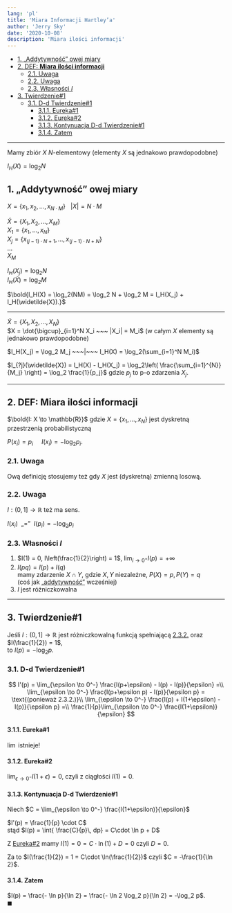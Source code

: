 ```yaml
---
lang: 'pl'
title: 'Miara Informacji Hartley’a'
author: 'Jerry Sky'
date: '2020-10-08'
description: 'Miara ilości informacji'
---
```


- [1. „Addytywność” owej miary](#1-addytywność-owej-miary)
- [2. DEF: **Miara ilości informacji**](#2-def-miara-ilości-informacji)
    - [2.1. Uwaga](#21-uwaga)
    - [2.2. Uwaga](#22-uwaga)
    - [2.3. Własności $I$](#23-własności-i)
- [3. Twierdzenie#1](#3-twierdzenie1)
    - [3.1. D-d Twierdzenie#1](#31-d-d-twierdzenie1)
        - [3.1.1. Eureka#1](#311-eureka1)
        - [3.1.2. Eureka#2](#312-eureka2)
        - [3.1.3. Kontynuacja D-d Twierdzenie#1](#313-kontynuacja-d-d-twierdzenie1)
        - [3.1.4. Zatem](#314-zatem)

---

Mamy zbiór $X$ $N$-elementowy (elementy $X$ są jednakowo prawdopodobne)

$I_H(X) = \log_2N$

## 1. „Addytywność” owej miary

$X = \{x_1, x_2, \dots, x_{N\cdot M}\} ~~~ |X| = N\cdot M$

$\widetilde{X} = \{X_1, X_2, \dots, X_M\}$\
$X_1 = \{x_1, \dots, x_N\}$\
$X_j = \{x_{(j-1)\cdot N +1}, \dots, x_{(j-1)\cdot N + N}\}$\
$\dotsc$\
$X_M$

$I_H(X_j) = \log_2 N$\
$I_H(\widetilde{X}) = \log_2 M$

$\bold{I_H(X) = \log_2(NM) = \log_2 N + \log_2 M = I_H(X_j) + I_H(\widetilde{X}).}$

---

$\widetilde{X} = \{X_1, X_2, \dots, X_N\}$\
$X = \dot{\bigcup}_{i=1}^N X_i ~~~ |X_i| = M_i$ (w całym $X$ elementy są jednakowo prawdopodobne)

$I_H(X_j) = \log_2 M_j ~~~|~~~ I_H(X) = \log_2(\sum_{i=1}^N M_i)$

$I_{?j}(\widetilde{X}) = I_H(X) - I_H(X_j) = \log_2\left( \frac{\sum_{i=1}^{N}}{M_j} \right) = \log_2 \frac{1}{p_j}$ gdzie $p_j$ to p-o zdarzenia $X_j$.

---

## 2. DEF: **Miara ilości informacji**
$\bold{I: X \to \mathbb{R}}$ gdzie $X = \{x_1, \dots, x_N\}$ jest dyskretną przestrzenią probabilistyczną

$P(x_i) = p_i ~~~~~ I(x_i) = -\log_2 p_i$.

### 2.1. Uwaga
Ową definicję stosujemy też gdy $X$ jest (dyskretną) zmienną losową.

### 2.2. Uwaga
$I: (0, 1] \to \mathbb{R}$ też ma sens.

$I(x_i) ~~„=”~~ I(p_i) = -\log_2 p_i$

### 2.3. Własności $I$

1. $I(1) = 0, I\left(\frac{1}{2}\right) = 1$, $\lim_{i\to 0^+} I(p) = +\infty$
2. $I(pq) = I(p) + I(q)$\
    mamy zdarzenie $X\cap Y$, gdzie $X,Y$ niezależne, $P(X) = p, P(Y) = q$\
    (coś jak [„addytywność”](#1-addytywność-owej-miary) wcześniej)
3. $I$ jest różniczkowalna

---

## 3. Twierdzenie#1

Jeśli $I: (0,1] \to \mathbb{R}$ jest różniczkowalną funkcją spełniającą [2.3.2.](#23-własności-i) oraz $I(\frac{1}{2}) = 1$,\
to $I(p) = -\log_2p$.

### 3.1. D-d Twierdzenie#1

$$
I'(p) = \lim_{\epsilon \to 0^-} \frac{I(p+\epsilon) - I(p) - I(p)}{\epsilon} =\\
\lim_{\epsilon \to 0^-} \frac{I(p+\epsilon p) - I(p)}{\epsilon p} = \text{(ponieważ 2.3.2.)}\\
\lim_{\epsilon \to 0^-} \frac{I(p) + I(1+\epsilon) - I(p)}{\epsilon p} =\\
\frac{1}{p}\lim_{\epsilon \to 0^-} \frac{I(1+\epsilon)}{\epsilon}
$$

#### 3.1.1. Eureka#1
$\lim$ istnieje!
#### 3.1.2. Eureka#2
$\lim_{\epsilon \to 0^-} I(1+\epsilon) = 0$, czyli z ciągłości $I(1) = 0$.

#### 3.1.3. Kontynuacja D-d Twierdzenie#1

Niech $C = \lim_{\epsilon \to 0^-} \frac{I(1+\epsilon)}{\epsilon}$

$I'(p) = \frac{1}{p} \cdot C$\
stąd $I(p) = \int{ \frac{C}{p}\, dp} = C\cdot \ln p + D$

Z [Eureka#2](#312-eureka2) mamy $I(1) = 0 = C\cdot \ln(1) + D = 0$ czyli $D = 0$.

Za to $I(\frac{1}{2}) = 1 = C\cdot \ln(\frac{1}{2})$ czyli $C = -\frac{1}{\ln 2}$.

#### 3.1.4. Zatem

$I(p) = \frac{- \ln p}{\ln 2} = \frac{- \ln 2 \log_2 p}{\ln 2} = -\log_2 p$.\
$\blacksquare$
